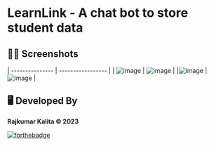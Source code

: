 # LearnLink - A chat bot to store student data

## 😶‍🌫️ Screenshots
| --------------- | ----------------- |
| ![image](https://github.com/rajkumar23411/chatbot/assets/90103892/afdadb4d-2807-4d4e-8f6b-45271b440912) | ![image](https://github.com/rajkumar23411/chatbot/assets/90103892/4fac718f-c513-4d72-9b0e-923589b1fb73) |
|![image](https://github.com/rajkumar23411/chatbot/assets/90103892/2cc35068-0f0b-4239-8f7c-5d3f5e56e252) | ![image](https://github.com/rajkumar23411/chatbot/assets/90103892/c756c6fe-b09c-43f6-8feb-823880b8a5d0) |



## 🖥️ Developed By

**Rajkumar Kalita © 2023** 


[![forthebadge](https://forthebadge.com/images/badges/built-with-love.svg)](https://www.instagram.com/__thisisrajkumar/?next=%2F)
